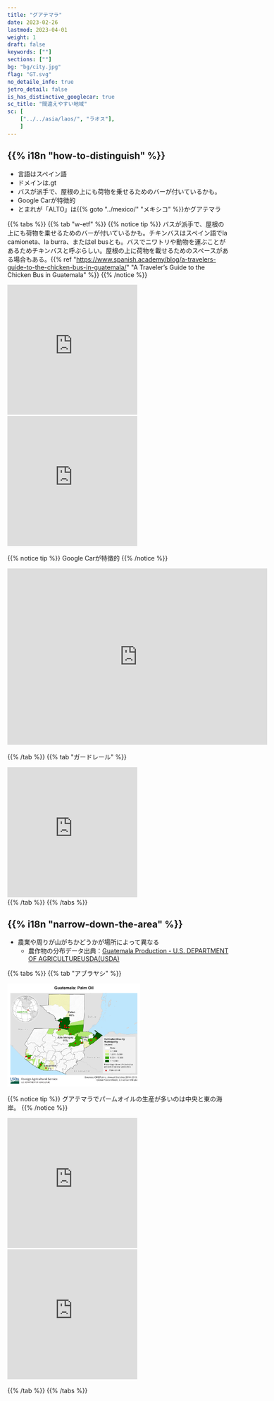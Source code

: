 ```yaml
---
title: "グアテマラ"
date: 2023-02-26
lastmod: 2023-04-01
weight: 1
draft: false
keywords: [""]
sections: [""]
bg: "bg/city.jpg"
flag: "GT.svg"
no_detaile_info: true
jetro_detail: false
is_has_distinctive_googlecar: true
sc_title: "間違えやすい地域"
sc: [
    ["../../asia/laos/", "ラオス"],
    ]
---
```


<div class="main-desciption country-description">
    <h2 class="section-title">{{% i18n "how-to-distinguish" %}}</h2>
    <ul class="rule-list">
        <li>言語は<span class="quiz">スペイン語</span></li>
        <li>ドメインは<span class="quiz">.gt</span></li>
        <li>バスが派手で、屋根の上にも荷物を乗せるためのバーが付いているかも。</li>
        <li>Google Carが特徴的</li>
        <li>とまれが「<span class="quiz">ALTO</span>」は{{% goto "../mexico/" "メキシコ" %}}かグアテマラ</li>
    </ul>
</div>


{{% tabs %}}
{{% tab "w-etf" %}}
{{% notice tip %}}
バスが派手で、屋根の上にも荷物を乗せるためのバーが付いているかも。チキンバスはスペイン語でla camioneta、la burra、またはel busとも。バスでニワトリや動物を運ぶことがあるためチキンバスと呼ぶらしい。屋根の上に荷物を載せるためのスペースがある場合もある。{{% ref "https://www.spanish.academy/blog/a-travelers-guide-to-the-chicken-bus-in-guatemala/" "A Traveler’s Guide to the Chicken Bus in Guatemala" %}}
{{% /notice %}}
<div class="googlemap-if">
<iframe src="https://www.google.com/maps/embed?pb=!4v1678285133602!6m8!1m7!1svonsqW8I3o_V-H6DqMXfUQ!2m2!1d15.47127207947023!2d-90.37138437853376!3f258.3161581963785!4f-10.2963691260683!5f2.860710194420352" width="295" height="295" style="border:0;" allowfullscreen="" loading="lazy" referrerpolicy="no-referrer-when-downgrade"></iframe>
<iframe src="https://www.google.com/maps/embed?pb=!4v1678285338262!6m8!1m7!1sDSFJcsqcxKcFgliN8LRLPQ!2m2!1d14.58797463037846!2d-90.50131445405357!3f21.438612252403026!4f-4.1815581957442305!5f2.780129043384721" width="295" height="295" style="border:0;" allowfullscreen="" loading="lazy" referrerpolicy="no-referrer-when-downgrade"></iframe>
</div>

{{% notice tip %}}
Google Carが特徴的
{{% /notice %}}
<div class="googlemap-if">
<iframe src="https://www.google.com/maps/embed?pb=!4v1682552199079!6m8!1m7!1sy1zkYxqM9_0AEEZg32silQ!2m2!1d14.90353348739371!2d-90.6782027447204!3f16.380623089322356!4f-81.3000728772805!5f0.4000000000000002" width="590" height="400" style="border:0;" allowfullscreen="" loading="lazy" referrerpolicy="no-referrer-when-downgrade"></iframe>
</div>

{{% /tab %}}
{{% tab "ガードレール" %}}
<div class="googlemap-if">
<iframe src="https://www.google.com/maps/embed?pb=!4v1682515539101!6m8!1m7!1sfrLINfz-3GOinrlXBbvleA!2m2!1d14.90488787304172!2d-90.67940776587537!3f240.5911790134093!4f-17.908893700407873!5f1.7758818387440702" width="295" height="295" style="border:0;" allowfullscreen="" loading="lazy" referrerpolicy="no-referrer-when-downgrade"></iframe>
</div>
{{% /tab %}}
{{% /tabs %}}



<div class="main-desciption area-description">
    <h2 class="section-title">{{% i18n "narrow-down-the-area" %}}</h2>
    <ul class="rule-list">
        <li>農業や周りが山がちかどうかが場所によって異なる
            <ul>
                <li>農作物の分布データ出典：<a href="https://ipad.fas.usda.gov/countrysummary/default.aspx?id=GT">Guatemala Production - U.S. DEPARTMENT OF AGRICULTUREUSDA(USDA)</a></li>
            </ul>
        </li>
    </ul>
</div>

{{% tabs %}}
{{% tab "アブラヤシ" %}}
<div class="googlemap-if unclickable">
<img src="2023-05-27-19-08-14.png" width="60%" />
</div>

{{% notice tip %}}
グアテマラでパームオイルの生産が多いのは中央と東の海岸。
{{% /notice %}}

<div class="googlemap-if">
<iframe src="https://www.google.com/maps/embed?pb=!4v1685182034939!6m8!1m7!1stetn6Ojd5QIM9vNqf7PUBQ!2m2!1d16.14055322806418!2d-90.18063088457873!3f86.6838692644644!4f-3.2878926522082708!5f0.7725546915467838" width="295" height="295" style="border:0;" allowfullscreen="" loading="lazy" referrerpolicy="no-referrer-when-downgrade"></iframe>
<iframe src="https://www.google.com/maps/embed?pb=!4v1685182084492!6m8!1m7!1siXRysI1lRdYhkzRw4BIfKA!2m2!1d15.61112876200453!2d-88.47185409306853!3f177.1729930044097!4f3.731704273373353!5f0.8119852830719789" width="295" height="295" style="border:0;" allowfullscreen="" loading="lazy" referrerpolicy="no-referrer-when-downgrade"></iframe>
</div>


{{% /tab %}}
{{% /tabs %}}
